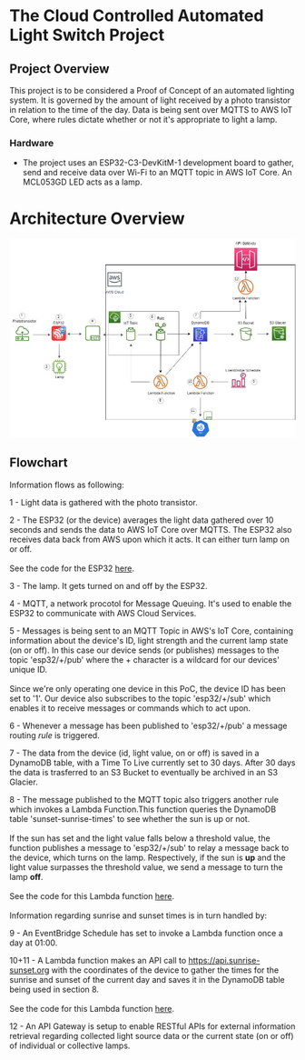 # The Cloud Controlled Automated Light Switch Project

## Project Overview
This project is to be considered a Proof of Concept of an automated lighting system. 
It is governed by the amount of light received by a photo transistor in relation
to the time of the day. Data is being sent over MQTTS to AWS IoT Core, where 
rules dictate whether or not it's appropriate to light a lamp. 

### Hardware
- The project uses an ESP32-C3-DevKitM-1 development board to gather, send and receive data over
  Wi-Fi to an MQTT topic in AWS IoT Core. An MCL053GD LED acts as a lamp.

# Architecture Overview
<img src="aws.jpg" width="1000"/>

## Flowchart
Information flows as following:

1 - Light data is gathered with the photo transistor.

2 - The ESP32 (or the device) averages the light data gathered over 10 seconds and sends the data 
    to AWS IoT Core 
    over MQTTS. The ESP32 also receives data back from AWS upon which it acts. It can either turn
    lamp on or off.<br><br>See the code for the ESP32 [here](https://github.com/fistbumpfromdestiny/The-Cloud-Controlled-Automated-Light-Switch-Project/blob/main/code.org#esp32https://github.com/fistbumpfromdestiny/The-Cloud-Controlled-Automated-Light-Switch-Project/blob/main/code.org#esp32).

3 - The lamp. It gets turned on and off by the ESP32.

4 - MQTT, a network procotol for Message Queuing. It's used to enable the ESP32 to communicate with 
    AWS Cloud Services. 

5 - Messages is being sent to an MQTT Topic in AWS's IoT Core, containing information about the           device's ID, light strength and the current lamp state (on or off). In this case our device sends (or
publishes) messages to the topic 'esp32/+/pub' where the + character is a wildcard for our 
devices' unique ID.<br><br>Since we're only operating one device in this PoC, the device ID has been
set to '1'. Our device also subscribes to the topic 'esp32/+/sub' which enables it to receive messages or commands which to act upon.

6 - Whenever a message has been published to 'esp32/+/pub' a message routing _rule_ is triggered.

7 - The data from the device (id, light value, on or off) is saved in a DynamoDB table, with a Time To Live currently set to 30 days. After 30 days the data is trasferred to an S3 Bucket to eventually be archived in an S3 Glacier.

8 - The message published to the MQTT topic also triggers another rule which invokes a Lambda Function.This function queries the DynamoDB table 'sunset-sunrise-times' to see whether the sun is up or not.<br><br> If the sun has set and the light value falls below a threshold value, the function publishes a message to 'esp32/+/sub' to relay a message back to the device, which turns on the lamp. Respectively, if the sun is __up__ and the light value surpasses the threshold value, we send a message to turn the lamp __off__.<br><br>See the code for this Lambda function [here](https://github.com/fistbumpfromdestiny/The-Cloud-Controlled-Automated-Light-Switch-Project/blob/main/code.org#lambda-function-parse_light_data).<br><br>Information regarding sunrise and sunset times is in turn handled by:

9 - An EventBridge Schedule has set to invoke a Lambda function once a day at 01:00.

10+11 - A Lambda function makes an API call to https://api.sunrise-sunset.org with the coordinates of the device to gather the times for the sunrise and sunset of the current day and saves it in the DynamoDB table being used in section 8.<br><br>See the code for this Lambda function [here](https://github.com/fistbumpfromdestiny/The-Cloud-Controlled-Automated-Light-Switch-Project/blob/main/code.org#lambda-function-get_sun_info).

12 - An API Gateway is setup to enable RESTful APIs for external information retrieval regarding collected light source data or the current state (on or off) of individual or collective lamps.

